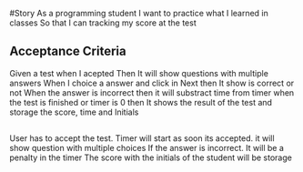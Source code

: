 #Story
As a programming student
I want to practice what I learned in classes
So that I can tracking my score at the test

## Acceptance Criteria
Given a test when I acepted
Then It will show questions with multiple answers
When I choice a answer and click in Next
then It show is correct or not
When the answer is incorrect
then it will substract time from timer
when the test is finished or timer is 0
then It shows the result of the test and storage the score, time and Initials

##
User has to accept the test.
Timer will start as soon its accepted.
it will show question with multiple choices 
If the answer is incorrect. It will be a penalty in the timer
The score with the initials of the student will be storage 